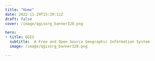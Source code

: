 ```yaml
---
title: "Home"
date: 2022-11-29T15:39:11Z
draft: false
cover: /image/qgisorg_banner328.png

hero:
- title: QGIS
  subtitle:  A Free and Open Source Geographic Information System 
  image: /image/qgisorg_banner328.png

---
```


